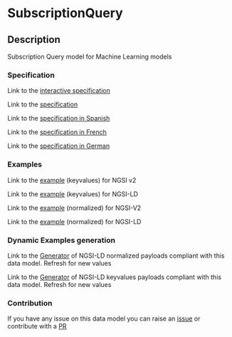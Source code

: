 # SubscriptionQuery

## Description 

Subscription Query model for Machine Learning models
### Specification

Link to the [interactive specification](https://swagger.lab.fiware.org/?url=https://smart-data-models.github.io/dataModel.MachineLearning/SubscriptionQuery/swagger.yaml)

Link to the [specification](https://smart-data-models.github.io/dataModel.MachineLearning/SubscriptionQuery/doc/spec.md)

Link to the [specification in Spanish](https://smart-data-models.github.io/dataModel.MachineLearning/SubscriptionQuery/doc/spec_ES.md)

Link to the [specification in French](https://smart-data-models.github.io/dataModel.MachineLearning/SubscriptionQuery/doc/spec_FR.md)

Link to the [specification in German](https://smart-data-models.github.io/dataModel.MachineLearning/SubscriptionQuery/doc/spec_DE.md)
### Examples

Link to the [example](https://smart-data-models.github.io/dataModel.MachineLearning/SubscriptionQuery/examples/example.json) (keyvalues) for NGSI v2

Link to the [example](https://smart-data-models.github.io/dataModel.MachineLearning/SubscriptionQuery/examples/example.jsonld) (keyvalues) for NGSI-LD

Link to the [example](https://smart-data-models.github.io/dataModel.MachineLearning/SubscriptionQuery/examples/example-normalized.json) (normalized) for NGSI-V2

Link to the [example](https://smart-data-models.github.io/dataModel.MachineLearning/SubscriptionQuery/examples/example-normalized.jsonld) (normalized) for NGSI-LD
### Dynamic Examples generation

Link to the [Generator](https://smartdatamodels.org/extra/ngsi-ld_generator_v0.92.php?schemaUrl=https://raw.githubusercontent.com/smart-data-models/dataModel.MachineLearning/master/SubscriptionQuery/schema.json&email=info@smartdatamodels.org) of NGSI-LD normalized payloads compliant with this data model. Refresh for new values

Link to the [Generator](https://smartdatamodels.org/extra/ngsi-ld_generator_keyvalues_v0.92.php?schemaUrl=https://raw.githubusercontent.com/smart-data-models/dataModel.MachineLearning/master/SubscriptionQuery/schema.json&email=info@smartdatamodels.org) of NGSI-LD keyvalues payloads compliant with this data model. Refresh for new values
### Contribution

 If you have any issue on this data model you can raise an [issue](https://github.com/smart-data-models/dataModel.MachineLearning/issues)  or contribute with a [PR](https://github.com/smart-data-models/dataModel.MachineLearning/pulls)